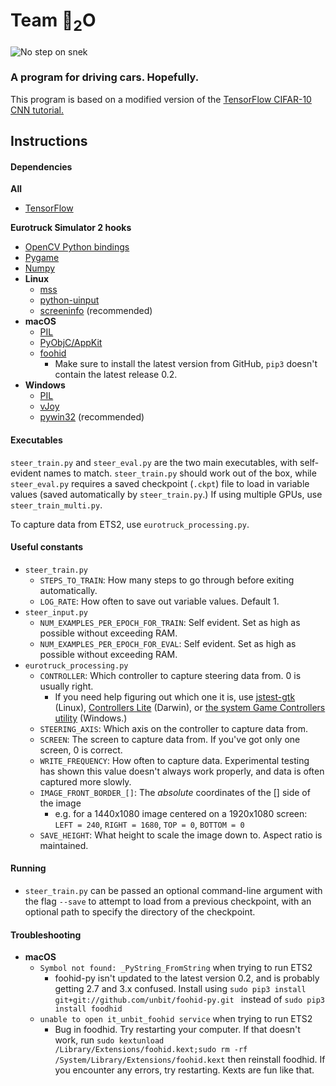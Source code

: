 # Team 🐍<sub>2</sub>O

![No step on snek](https://i.imgur.com/c4EYfd9.png)

### A program for driving cars. Hopefully.

This program is based on a modified version of the [TensorFlow CIFAR-10 CNN tutorial.](http://tensorflow.org/tutorials/deep_cnn/)


## Instructions

#### Dependencies
**All**
- [TensorFlow](https://www.tensorflow.org)

**Eurotruck Simulator 2 hooks**
- [OpenCV Python bindings](http://docs.opencv.org/3.2.0/d6/d00/tutorial_py_root.html)
- [Pygame](https://www.pygame.org/news)
- [Numpy](https://github.com/numpy/numpy)
- **Linux**
  - [mss](https://pypi.python.org/pypi/mss/)
  - [python-uinput](https://github.com/tuomasjjrasanen/python-uinput)
  - [screeninfo](https://pypi.python.org/pypi/screeninfo) (recommended)
- **macOS**
  - [PIL](http://www.pythonware.com/products/pil/)
  - [PyObjC/AppKit](https://pythonhosted.org/pyobjc/)
  - [foohid](https://github.com/unbit/foohid-py)
    - Make sure to install the latest version from GitHub, `pip3` doesn't contain the latest release 0.2.
- **Windows**
  - [PIL](http://www.pythonware.com/products/pil/)
  - [vJoy](http://vjoystick.sourceforge.net/site/)
  - [pywin32](https://sourceforge.net/projects/pywin32/) (recommended)

#### Executables
`steer_train.py` and `steer_eval.py` are the two main executables, with self-evident names to match. `steer_train.py` should work out of the box, while `steer_eval.py` requires a saved checkpoint (`.ckpt`) file to load in variable values (saved automatically by `steer_train.py`.)
If using multiple GPUs, use `steer_train_multi.py`.

To capture data from ETS2, use `eurotruck_processing.py`. 

#### Useful constants
- `steer_train.py`
  - `STEPS_TO_TRAIN`: How many steps to go through before exiting automatically. 
  - `LOG_RATE`: How often to save out variable values. Default 1.
- `steer_input.py`
  - `NUM_EXAMPLES_PER_EPOCH_FOR_TRAIN`: Self evident. Set as high as possible without exceeding RAM.
  - `NUM_EXAMPLES_PER_EPOCH_FOR_EVAL`: Self evident. Set as high as possible without exceeding RAM.
- `eurotruck_processing.py`
  - `CONTROLLER`: Which controller to capture steering data from. 0 is usually right.
    - If you need help figuring out which one it is, use [jstest-gtk](https://github.com/Grumbel/jstest-gtk) (Linux), [Controllers Lite](https://itunes.apple.com/us/app/controllers-lite/id673660806?mt=12) (Darwin), or [the system Game Controllers utility](https://support.xbox.com/en-US/xbox-on-windows/accessories/calibrate-xbox-360-controller-for-windows) (Windows.)
  - `STEERING_AXIS`: Which axis on the controller to capture data from.
  - `SCREEN`: The screen to capture data from. If you've got only one screen, 0 is correct.
  - `WRITE_FREQUENCY`: How often to capture data. Experimental testing has shown this value doesn't always work properly, and data is often captured more slowly.
  - `IMAGE_FRONT_BORDER_[]`: The *absolute* coordinates of the [] side of the image
    - e.g. for a 1440x1080 image centered on a 1920x1080 screen: `LEFT = 240`, `RIGHT = 1680`, `TOP = 0`, `BOTTOM = 0`
  - `SAVE_HEIGHT`: What height to scale the image down to. Aspect ratio is maintained.
 
#### Running
- `steer_train.py` can be passed an optional command-line argument with the flag `--save` to attempt to load from a previous checkpoint, with an optional path to specify the directory of the checkpoint.

#### Troubleshooting

- **macOS**
  - `Symbol not found: _PyString_FromString` when trying to run ETS2
    - foohid-py isn't updated to the latest version 0.2, and is probably getting 2.7 and 3.x confused. Install using `sudo pip3 install git+git://github.com/unbit/foohid-py.git
 ` instead of `sudo pip3 install foodhid`
  - `unable to open it_unbit_foohid service` when trying to run ETS2 
    - Bug in foodhid. Try restarting your computer. If that doesn't work, run `sudo kextunload /Library/Extensions/foohid.kext;sudo rm -rf /System/Library/Extensions/foohid.kext` then reinstall foodhid. If you encounter any errors, try restarting. Kexts are fun like that.